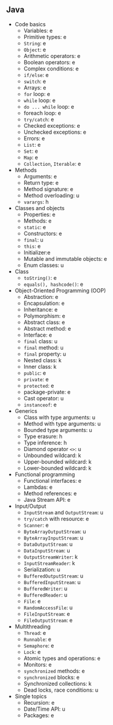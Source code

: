 ## Java
- Code basics
    - Variables: e
    - Primitive types: e
    - `String`: e
    - `Object`: e
    - Arithmetic operators: e
    - Boolean operators: e
    - Complex conditions: e
    - `if/else`: e
    - `switch`: e
    - Arrays: e
    - `for` loop: e
    - `while` loop: e
    - `do ... while` loop: e
    - foreach loop: e
    - `try/catch`: e
    - Checked exceptions: e
    - Unchecked exceptions: e
    - Errors: e
    - `List`: e
    - `Set`: e
    - `Map`: e
    - `Collection`, `Iterable`: e
- Methods
    - Arguments: e
    - Return type: e
    - Method signature: e
    - Method overloading: u
    - `varargs`: h
- Classes and objects
    - Properties: e
    - Methods: e
    - `static`: e
    - Constructors: e
    - `final`: u
    - `this`: e
    - Initializer:e
    - Mutable and immutable objects: e
    - Enum classes: u
- Class
    - `toString()`: e
    - `equals(), hashcode()`: e
- Object-Oriented Programming (OOP)
    - Abstraction: e
    - Encapsulation: e
    - Inheritance: e
    - Polymorphism: e
    - Abstract class: e
    - Abstract method: e
    - Interface: e
    - `final` class: u
    - `final` method: u
    - `final` property: u
    - Nested class: k
    - Inner class: k
    - `public`: e
    - `private`: e
    - `protected`: e
    - package-private: e
    - Cast operator: u
    - `instanceof`: e
- Generics
    - Class with type arguments: u
    - Method with type arguments: u
    - Bounded type arguments: u
    - Type erasure: h
    - Type inference: h
    - Diamond operator `<>`: u
    - Unbounded wildcard: k
    - Upper-bounded wildcard: k
    - Lower-bounded wildcard: k
- Functional programming
    - Functional interfaces: e
    - Lambdas: e
    - Method references: e
    - Java Stream API: e
- Input/Output
    - `InputStream` and `OutputStream`: u
    - `try/catch` with resource: e
    - `Scanner`: e
    - `ByteArrayOutputStream`: u
    - `ByteArrayInputStream`: u
    - `DataOutputStream`: u
    - `DataInputStream`: u
    - `OutputStreamWriter`: k
    - `InputStreamReader`: k
    - Serialization: u
    - `BufferedOutputStream`: u
    - `BufferedInputStream`: u
    - `BufferedWriter`: u
    - `BufferedReader`: u
    - `File`: e
    - `RandomAccessFile`: u
    - `FileInputStream`: e
    - `FileOutputStream`: e
- Multithreading
    - `Thread`: e
    - `Runnable`: e
    - `Semaphore`: e
    - `Lock`: e
    - Atomic types and operations: e
    - Monitors: e
    - `synchronized` methods: e
    - `synchronized` blocks: e
    - Synchronized collections: k
    - Dead locks, race conditions: u
- Single topics
    - Recursion: e
    - Date/Time API: u
    - Packages: e
